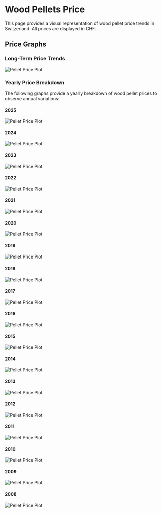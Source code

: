 # Wood Pellets Price
This page provides a visual representation of wood pellet price trends in Switzerland. All prices are displayed in CHF.

## Price Graphs

### Long-Term Price Trends
![Pellet Price Plot](images/plot.png)

### Yearly Price Breakdown
The following graphs provide a yearly breakdown of wood pellet prices to observe annual variations:

#### 2025
![Pellet Price Plot](images/plot-2025.png)
#### 2024
![Pellet Price Plot](images/plot-2024.png)
#### 2023
![Pellet Price Plot](images/plot-2023.png)
#### 2022
![Pellet Price Plot](images/plot-2022.png)
#### 2021
![Pellet Price Plot](images/plot-2021.png)
#### 2020
![Pellet Price Plot](images/plot-2020.png)
#### 2019
![Pellet Price Plot](images/plot-2019.png)
#### 2018
![Pellet Price Plot](images/plot-2018.png)
#### 2017
![Pellet Price Plot](images/plot-2017.png)
#### 2016
![Pellet Price Plot](images/plot-2016.png)
#### 2015
![Pellet Price Plot](images/plot-2015.png)
#### 2014
![Pellet Price Plot](images/plot-2014.png)
#### 2013
![Pellet Price Plot](images/plot-2013.png)
#### 2012
![Pellet Price Plot](images/plot-2012.png)
#### 2011
![Pellet Price Plot](images/plot-2011.png)
#### 2010
![Pellet Price Plot](images/plot-2010.png)
#### 2009
![Pellet Price Plot](images/plot-2009.png)
#### 2008
![Pellet Price Plot](images/plot-2008.png)

